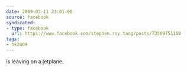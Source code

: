 ```yaml
---
date: 2009-03-11 23:01:00
source: facebook
syndicated:
- type: facebook
  url: https://www.facebook.com/stephen.roy.tang/posts/73569751150
tags:
- hk2009
---
```


is leaving on a jetplane.